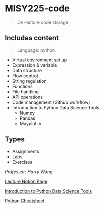 # MISY225-code
> On-lecture code storage

## Includes content

> Language: python

- Virtual environment set up
- Expression & variable
- Data structure
- Flow control
- String regulation
- Functions
- File handling
- API operations
- Code management (Github workflow)
- Introduction to Python Data Science Tools
    - Numpy
    - Pandas
    - Mayplotlib

## Types

- Assignments
- Labs
- Exercises

*Professor: Harry Wang*

[Lecture Notion Page](https://harryjwang.notion.site/harryjwang/MISY225-Fall-2022-f9a8ab999ada4fafbad8be7869aafd12)

[Introduction to Python Data Science Tools](https://harrywang.me/ds#numpy)

[Python Cheatsheet](https://harrywang.me/python)

